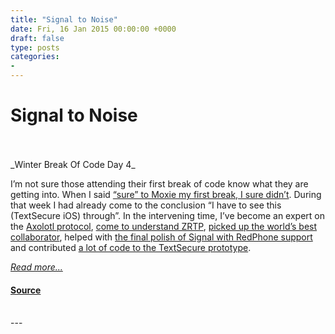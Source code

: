 ```yaml
---
title: "Signal to Noise"
date: Fri, 16 Jan 2015 00:00:00 +0000
draft: false
type: posts
categories: 
- 
---
```

# Signal to Noise

<br/>

<br/>
_Winter Break Of Code Day 4_

I’m not sure those attending their first break of code know what they are getting into. When I said [“sure” to Moxie my first break, I sure didn’t](https://whispersystems.org/blog/sure/). During that week I had already come to the conclusion “I have to see this (TextSecure iOS) through”. In the intervening time, I’ve become an expert on the [Axolotl protocol](http://codexgalactic.com/2014/01/27/axolotl-protocol-for-cryptographically-secure-messaging/), [come to understand ZRTP](https://whispersystems.org/blog/a-whisper/), [picked up the world’s best collaborator](https://twitter.com/fredericjacobs), helped with [the final polish of Signal with RedPhone support](https://itunes.apple.com/us/app/signal-private-messenger/id874139669?mt=8) and contributed [a lot of code to the TextSecure prototype](https://github.com/signalapp/TextSecure-iOS/graphs/contributors).

[_Read more..._](https://signal.org/blog/signal-to-noise/)

#### [Source](https://signal.org/blog/signal-to-noise/)

<br/>
---
